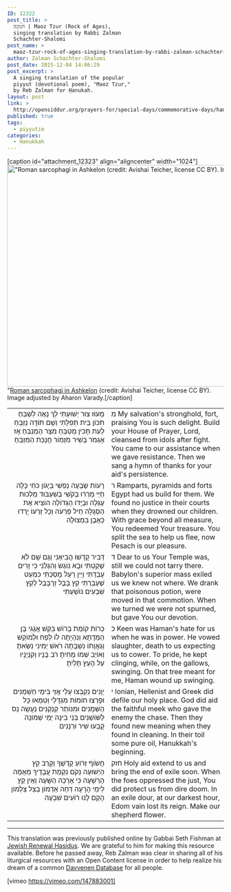 ```yaml
---
ID: 12322
post_title: >
  חנוכה | Maoz Tzur (Rock of Ages),
  singing translation by Rabbi Zalman
  Schachter-Shalomi
post_name: >
  maoz-tzur-rock-of-ages-singing-translation-by-rabbi-zalman-schachter-shalomi
author: Zalman Schachter-Shalomi
post_date: 2015-12-04 14:06:29
post_excerpt: >
  A singing translation of the popular
  piyyut (devotional poem), "Maoz Tzur,"
  by Reb Zalman for Ḥanukah.
layout: post
link: >
  http://opensiddur.org/prayers-for/special-days/commemorative-days/hanukkah/maoz-tzur-rock-of-ages-singing-translation-by-rabbi-zalman-schachter-shalomi/
published: true
tags:
  - piyyutim
categories:
  - Ḥanukkah
---
```

[caption id="attachment_12323" align="aligncenter" width="1024"]<a href="http://opensiddur.org/wp-content/uploads/2015/12/PikiWiki_Israel_14179_Roman_sarcophagi_in_Ashkelon-adjusted-e1449269970923.jpg"><img src="http://opensiddur.org/wp-content/uploads/2015/12/PikiWiki_Israel_14179_Roman_sarcophagi_in_Ashkelon-adjusted-e1449269970923.jpg" alt="&quot;Roman sarcophagi in Ashkelon (credit: Avishai Teicher, license CC BY). Image adjusted by Aharon Varady." width="1024" height="514" class="size-full wp-image-12323" /></a> "<a href="https://commons.wikimedia.org/wiki/File:PikiWiki_Israel_14179_Roman_sarcophagi_in_Ashkelon.JPG">Roman sarcophagi in Ashkelon</a> (credit: Avishai Teicher, license CC BY). Image adjusted by Aharon Varady.[/caption]

<table style="margin-left: auto;margin-right: auto;"><tbody>
<tr><td style="vertical-align:top;" width="46%">
<div class="liturgy" style="text-align: right;"><span lang="he">
מָעוֹז צוּר יְשׁוּעָתִי לְךָ נָאֶה לְשַׁבֵּחַ
תִּכּוֹן בֵּית תְּפִלָּתִי וְשָׁם תּוֹדָה נְזַבֵּחַ
לְעֵת תָּכִין מַטְבֵּחַ מִצָּר הַמְנַבֵּחַ
אָז אֶגְמֹר בְּשִׁיר מִזְמוֹר חֲנֻכַּת הַמִּזְבֵּחַ
</span></div>
</td>
 
<td style="vertical-align:top;" width="53%">
<div class="english">
<span lang="he" class="liturgy">מ</span>
My salvation's stronghold, fort, praising You is such delight.
Build your House of Prayer, Lord, cleansed from idols after fight.
You came to our assistance when we gave resistance.
Then we sang a hymn of thanks for your aid's persistence.
</div>
</td></tr>


<tr><td style="vertical-align:top;" width="46%">
<div class="liturgy" style="text-align: right;"><span lang="he">
רָעוֹת שָׂבְעָה נַפְשִׁי בְּיָגוֹן כֹּחִי כָּלָה
חַיַּי מֵרְרוּ בְקֹשִׁי בְּשִׁעְבּוּד מַלְכוּת עֶגְלָה
וּבְיָדוֹ הַגְּדוֹלָה הוֹצִיא אֶת הַסְּגֻלָּה
חֵיל פַּרְעֹה וְכָל זַרְעוֹ יָרְדוּ כְּאֶבֶן בִּמְצוּלָה
</span></div>
</td>
 
<td style="vertical-align:top;" width="53%">
<div class="english">
<span lang="he" class="liturgy">ר</span>
Ramparts, pyramids and forts Egypt had us build for them.
We found no justice in their courts when they drowned our children.
With grace beyond all measure, You redeemed Your treasure.
You split the sea to help us flee, now
Pesach is our pleasure.
</div>
</td></tr>


<tr><td style="vertical-align:top;" width="46%">
<div class="liturgy" style="text-align: right;"><span lang="he">
דְּבִיר קָדְשׁוֹ הֱבִיאַנִי וְגַם שָׁם לֹא שָׁקַטְתִּי
וּבָא נוֹגֵשׂ וְהִגְלַנִי כִּי זָרִים עָבַדְתִּי
וְיֵין רַעַל מָסַכְתִּי כִּמְעַט שֶׁעָבַרְתִּי
קֵץ בָּבֶל זְרֻבָּבֶל לְקֵץ שִׁבְעִים נוֹשַׁעְתִּי
</span></div>
</td>
 
<td style="vertical-align:top;" width="53%">
<div class="english">
<span lang="he" class="liturgy">ד</span>
Dear to us Your Temple was, still we could not tarry there.
Babylon's superior mass exiled us we knew not where.
We drank that poisonous potion, were moved in that commotion.
When we turned we were not spurned, but gave You our devotion.
</div>
</td></tr>


<tr><td style="vertical-align:top;" width="46%">
<div class="liturgy" style="text-align: right;"><span lang="he">
כְּרוֹת קוֹמַת בְּרוֹשׁ בִּקֵּשׁ אֲגָגִי בֶּן הַמְּדָתָא
וְנִהְיָתָה לוֹ לְפַח וּלְמוֹקֵשׁ וְגַאֲוָתוֹ נִשְׁבָּתָה
רֹאשׁ יְמִינִי נִשֵּׂאתָ וְאוֹיֵב שְׁמוֹ מָחִיתָ
רֹב בָּנָיו וְקִנְיָנָיו עַל הָעֵץ תָּלִיתָ
</span></div>
</td>
 
<td style="vertical-align:top;" width="53%">
<div class="english">
<span lang="he" class="liturgy">כ</span>
Keen was Haman's hate for us when he was in power.
He vowed slaughter, death to us expecting us to cower.
To pride, he kept clinging, while, on the gallows, swinging.
On that tree meant for me, Haman wound up swinging.
</div>
</td></tr>


<tr><td style="vertical-align:top;" width="46%">
<div class="liturgy" style="text-align: right;"><span lang="he">
יְוָנִים נִקְבְּצוּ עָלַי אֲזַי בִּימֵי חַשְׁמַנִּים
וּפָרְצוּ חוֹמוֹת מִגְדָּלַי וְטִמְּאוּ כָּל הַשְּׁמָנִים
וּמִנּוֹתַר קַנְקַנִּים נַעֲשָׂה נֵס לַשּׁוֹשַׁנִּים
בְּנֵי בִינָה יְמֵי שְׁמוֹנָה קָבְעוּ שִׁיר וּרְנָנִים
</span></div>
</td>
 
<td style="vertical-align:top;" width="53%">
<div class="english">
<span lang="he" class="liturgy">י</span>
Ionian, Hellenist and Greek did defile our holy place.
God did aid the faithful meek who gave the enemy the chase.
Then they found new meaning when they found in cleaning.
In their toil some pure oil, Hanukkah's beginning.
</div>
</td></tr>


<tr><td style="vertical-align:top;" width="46%">
<div class="liturgy" style="text-align: right;"><span lang="he">
חֲשׂוֹף זְרוֹעַ קָדְשֶׁךָ וְקָרֵב קֵץ הַיְשׁוּעָה
נְקֹם נִקְמַת עֲבָדֶיךָ מֵאֻמָּה הָרְשָׁעָה
כִּי אָרְכָה הַשָּׁעָה וְאֵין קֵץ לִימֵי הָרָעָה
דְּחֵה אַדְמוֹן בְּצֵל צַלְמוֹן הָקֵם לָנוּ רוֹעִים שִׁבְעָה
</span></div>
</td>
 
<td style="vertical-align:top;" width="53%">
<div class="english">
<span lang="he" class="liturgy">חזק</span>
Holy aid extend to us and bring the end of exile soon.
When the foes oppressed the just, You did protect us from dire doom.
In an exile dour, at our darkest hour,
Edom vain lost its reign. Make our shepherd flower.
</div>
</td></tr></tbody></tbody></table>

<hr />
This translation was previously published online by Gabbai Seth Fishman at <a href="http://www.jewishrenewalhasidus.org/wordpress/reb-zalman-resources/">Jewish Renewal Hasidus</a>. We are grateful to him for making this resource available. Before he passed away, Reb Zalman was clear in sharing all of his liturgical resources with an Open Content license in order to help realize his dream of a common <a href="http://opensiddur.org/concerning/the-open-siddur-project/by-others/database-davvenen-by-reb-zalman-schachter-shalomi-havurah/">Davvenen Database</a> for all people.

[vimeo https://vimeo.com/147883001]